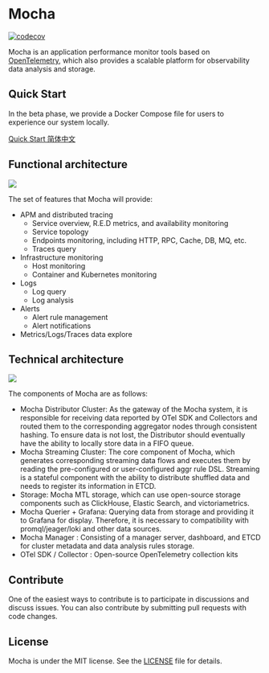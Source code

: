 Mocha
=====

[![codecov](https://codecov.io/gh/dotnetcore/mocha/branch/main/graph/badge.svg)](https://codecov.io/gh/openmocha/mocha)

Mocha is an application performance monitor tools based on [OpenTelemetry](https://opentelemetry.io), which also provides a scalable platform for observability data analysis and storage.

## Quick Start
In the beta phase, we provide a Docker Compose file for users to experience our system locally.

[Quick Start 简体中文](./docs/quick-start/docker-compose/quick-start.zh-CN.md)

## Functional architecture
![](./docs/assets/functional_architecture.png)

The set of features that Mocha will provide:
- APM and distributed tracing
  - Service overview, R.E.D metrics, and availability monitoring
  - Service topology
  - Endpoints monitoring, including HTTP, RPC, Cache, DB, MQ, etc.
  - Traces query
- Infrastructure monitoring
  - Host monitoring
  - Container and Kubernetes monitoring
- Logs
  - Log query
  - Log analysis
- Alerts
  - Alert rule management
  - Alert notifications
- Metrics/Logs/Traces data explore

## Technical architecture
![](./docs/assets/technical_architecture.png)

The components of Mocha are as follows:
- Mocha Distributor Cluster: As the gateway of the Mocha system, it is responsible for receiving data reported by OTel SDK and Collectors and routed them to the corresponding aggregator nodes through consistent hashing. To ensure data is not lost, the Distributor should eventually have the ability to locally store data in a FIFO queue.
- Mocha Streaming Cluster: The core component of Mocha, which generates corresponding streaming data flows and executes them by reading the pre-configured or user-configured aggr rule DSL. Streaming is a stateful component with the ability to distribute shuffled data and needs to register its information in ETCD.
- Storage: Mocha MTL storage, which can use open-source storage components such as ClickHouse, Elastic Search, and victoriametrics.
- Mocha Querier + Grafana: Querying data from storage and providing it to Grafana for display. Therefore, it is necessary to compatibility with promql/jeager/loki and other data sources.
- Mocha Manager : Consisting of a manager server, dashboard, and ETCD for cluster metadata and data analysis rules storage.
- OTel SDK / Collector : Open-source OpenTelemetry collection kits

## Contribute
One of the easiest ways to contribute is to participate in discussions and discuss issues. You can also contribute by submitting pull requests with code changes.

## License
Mocha is under the MIT license. See the [LICENSE](LICENSE) file for details.
